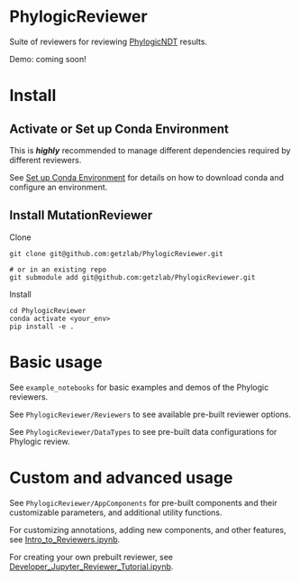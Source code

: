 # PhylogicReviewer

Suite of reviewers for reviewing [PhylogicNDT](https://github.com/broadinstitute/PhylogicNDT) results.

Demo: coming soon!

# Install

## Activate or Set up Conda Environment

This is **_highly_** recommended to manage different dependencies required by different reviewers.

See [Set up Conda Environment](https://github.com/getzlab/JupyterReviewer/blob/master/README.md#set-up-conda-environment) for details on how to download conda and configure an environment.
    
## Install MutationReviewer

Clone 
```
git clone git@github.com:getzlab/PhylogicReviewer.git

# or in an existing repo
git submodule add git@github.com:getzlab/PhylogicReviewer.git
```

Install
```
cd PhylogicReviewer
conda activate <your_env>
pip install -e .
```

# Basic usage

See `example_notebooks` for basic examples and demos of the Phylogic reviewers.

See `PhylogicReviewer/Reviewers` to see available pre-built reviewer options.

See `PhylogicReviewer/DataTypes` to see pre-built data configurations for Phylogic review.

# Custom and advanced usage

See `PhylogicReviewer/AppComponents` for pre-built components and their customizable parameters, and additional utility functions. 

For customizing annotations, adding new components, and other features, see [Intro_to_Reviewers.ipynb](https://github.com/getzlab/JupyterReviewer/blob/master/example_notebooks/Intro_to_Reviewers.ipynb).

For creating your own prebuilt reviewer, see [Developer_Jupyter_Reviewer_Tutorial.ipynb](https://github.com/getzlab/JupyterReviewer/blob/master/example_notebooks/Developer_Jupyter_Reviewer_Tutorial.ipynb).
